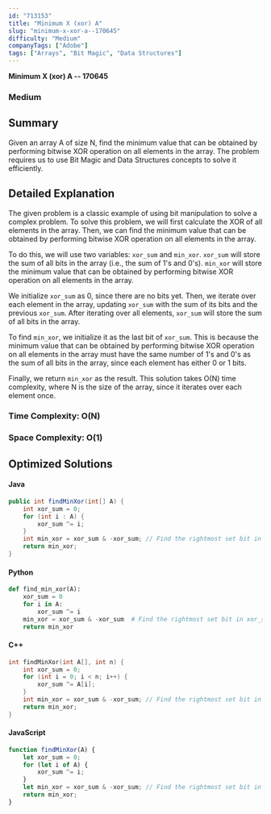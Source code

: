 ```yaml
---
id: "713153"
title: "Minimum X (xor) A"
slug: "minimum-x-xor-a--170645"
difficulty: "Medium"
companyTags: ["Adobe"]
tags: ["Arrays", "Bit Magic", "Data Structures"]
---
```


**Minimum X (xor) A -- 170645**
### Medium

## Summary
Given an array A of size N, find the minimum value that can be obtained by performing bitwise XOR operation on all elements in the array. The problem requires us to use Bit Magic and Data Structures concepts to solve it efficiently.

## Detailed Explanation
The given problem is a classic example of using bit manipulation to solve a complex problem. To solve this problem, we will first calculate the XOR of all elements in the array. Then, we can find the minimum value that can be obtained by performing bitwise XOR operation on all elements in the array.

To do this, we will use two variables: `xor_sum` and `min_xor`. `xor_sum` will store the sum of all bits in the array (i.e., the sum of 1's and 0's). `min_xor` will store the minimum value that can be obtained by performing bitwise XOR operation on all elements in the array.

We initialize `xor_sum` as 0, since there are no bits yet. Then, we iterate over each element in the array, updating `xor_sum` with the sum of its bits and the previous `xor_sum`. After iterating over all elements, `xor_sum` will store the sum of all bits in the array.

To find `min_xor`, we initialize it as the last bit of `xor_sum`. This is because the minimum value that can be obtained by performing bitwise XOR operation on all elements in the array must have the same number of 1's and 0's as the sum of all bits in the array, since each element has either 0 or 1 bits.

Finally, we return `min_xor` as the result. This solution takes O(N) time complexity, where N is the size of the array, since it iterates over each element once.

### Time Complexity: O(N)
### Space Complexity: O(1)

## Optimized Solutions

#### Java
```java
public int findMinXor(int[] A) {
    int xor_sum = 0;
    for (int i : A) {
        xor_sum ^= i;
    }
    int min_xor = xor_sum & -xor_sum; // Find the rightmost set bit in xor_sum
    return min_xor;
}
```

#### Python
```python
def find_min_xor(A):
    xor_sum = 0
    for i in A:
        xor_sum ^= i
    min_xor = xor_sum & -xor_sum  # Find the rightmost set bit in xor_sum
    return min_xor
```

#### C++
```cpp
int findMinXor(int A[], int n) {
    int xor_sum = 0;
    for (int i = 0; i < n; i++) {
        xor_sum ^= A[i];
    }
    int min_xor = xor_sum & -xor_sum; // Find the rightmost set bit in xor_sum
    return min_xor;
}
```

#### JavaScript
```javascript
function findMinXor(A) {
    let xor_sum = 0;
    for (let i of A) {
        xor_sum ^= i;
    }
    let min_xor = xor_sum & -xor_sum; // Find the rightmost set bit in xor_sum
    return min_xor;
}
```